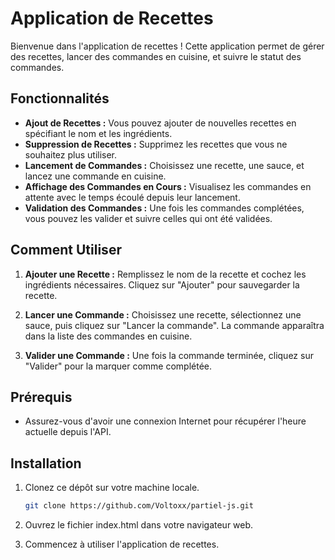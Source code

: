 # Application de Recettes

Bienvenue dans l'application de recettes ! Cette application permet de gérer des recettes, lancer des commandes en cuisine, et suivre le statut des commandes.

## Fonctionnalités

- **Ajout de Recettes :** Vous pouvez ajouter de nouvelles recettes en spécifiant le nom et les ingrédients.
- **Suppression de Recettes :** Supprimez les recettes que vous ne souhaitez plus utiliser.
- **Lancement de Commandes :** Choisissez une recette, une sauce, et lancez une commande en cuisine.
- **Affichage des Commandes en Cours :** Visualisez les commandes en attente avec le temps écoulé depuis leur lancement.
- **Validation des Commandes :** Une fois les commandes complétées, vous pouvez les valider et suivre celles qui ont été validées.

## Comment Utiliser

1. **Ajouter une Recette :** Remplissez le nom de la recette et cochez les ingrédients nécessaires. Cliquez sur "Ajouter" pour sauvegarder la recette.

2. **Lancer une Commande :** Choisissez une recette, sélectionnez une sauce, puis cliquez sur "Lancer la commande". La commande apparaîtra dans la liste des commandes en cuisine.

3. **Valider une Commande :** Une fois la commande terminée, cliquez sur "Valider" pour la marquer comme complétée.

## Prérequis

- Assurez-vous d'avoir une connexion Internet pour récupérer l'heure actuelle depuis l'API.

## Installation

1. Clonez ce dépôt sur votre machine locale.
   ```bash
   git clone https://github.com/Voltoxx/partiel-js.git
    ```
2. Ouvrez le fichier index.html dans votre navigateur web.

3. Commencez à utiliser l'application de recettes.